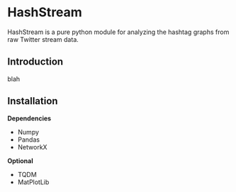 # HashStream
HashStream is a pure python module for analyzing the hashtag graphs from raw Twitter stream data. 

## Introduction
blah 

## Installation 

**Dependencies**
- Numpy
- Pandas
- NetworkX

**Optional**
- TQDM 
- MatPlotLib

